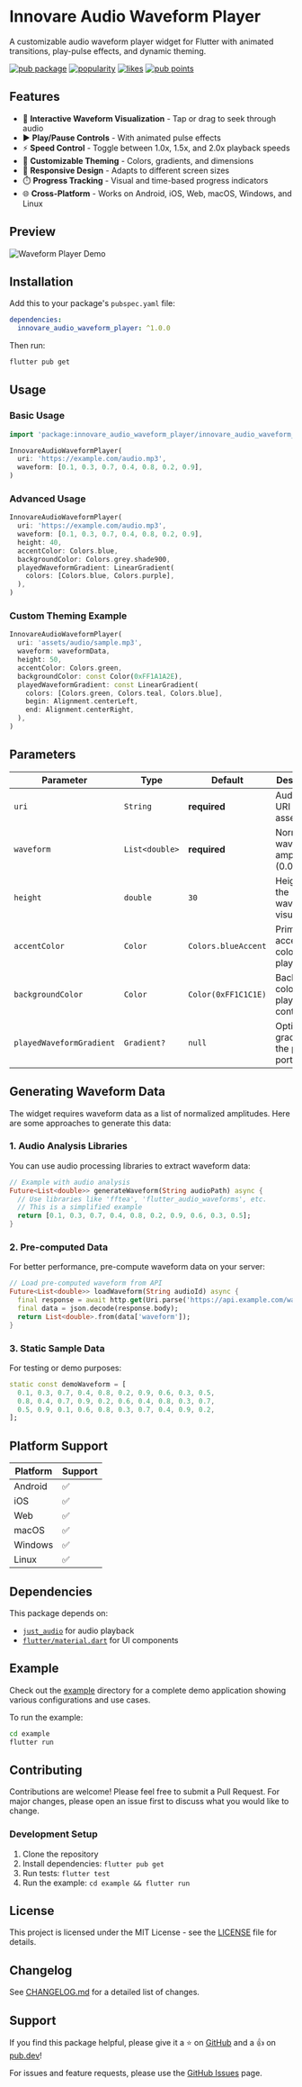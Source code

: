 # Innovare Audio Waveform Player

A customizable audio waveform player widget for Flutter with animated transitions, play-pulse effects, and dynamic theming.

[![pub package](https://img.shields.io/pub/v/innovare_audio_waveform_player.svg)](https://pub.dev/packages/innovare_audio_waveform_player)
[![popularity](https://img.shields.io/pub/popularity/innovare_audio_waveform_player?logo=dart)](https://pub.dev/packages/innovare_audio_waveform_player/score)
[![likes](https://img.shields.io/pub/likes/innovare_audio_waveform_player?logo=dart)](https://pub.dev/packages/innovare_audio_waveform_player/score)
[![pub points](https://img.shields.io/pub/points/innovare_audio_waveform_player?logo=dart)](https://pub.dev/packages/innovare_audio_waveform_player/score)

## Features

- 🎵 **Interactive Waveform Visualization** - Tap or drag to seek through audio
- ▶️ **Play/Pause Controls** - With animated pulse effects
- ⚡ **Speed Control** - Toggle between 1.0x, 1.5x, and 2.0x playback speeds
- 🎨 **Customizable Theming** - Colors, gradients, and dimensions
- 📱 **Responsive Design** - Adapts to different screen sizes
- ⏱️ **Progress Tracking** - Visual and time-based progress indicators
- 🌐 **Cross-Platform** - Works on Android, iOS, Web, macOS, Windows, and Linux

## Preview

![Waveform Player Demo](https://raw.githubusercontent.com/yourusername/innovare_audio_waveform_player/main/assets/demo.gif)

## Installation

Add this to your package's `pubspec.yaml` file:

```yaml
dependencies:
  innovare_audio_waveform_player: ^1.0.0
```

Then run:

```bash
flutter pub get
```

## Usage

### Basic Usage

```dart
import 'package:innovare_audio_waveform_player/innovare_audio_waveform_player.dart';

InnovareAudioWaveformPlayer(
  uri: 'https://example.com/audio.mp3',
  waveform: [0.1, 0.3, 0.7, 0.4, 0.8, 0.2, 0.9],
)
```

### Advanced Usage

```dart
InnovareAudioWaveformPlayer(
  uri: 'https://example.com/audio.mp3',
  waveform: [0.1, 0.3, 0.7, 0.4, 0.8, 0.2, 0.9],
  height: 40,
  accentColor: Colors.blue,
  backgroundColor: Colors.grey.shade900,
  playedWaveformGradient: LinearGradient(
    colors: [Colors.blue, Colors.purple],
  ),
)
```

### Custom Theming Example

```dart
InnovareAudioWaveformPlayer(
  uri: 'assets/audio/sample.mp3',
  waveform: waveformData,
  height: 50,
  accentColor: Colors.green,
  backgroundColor: const Color(0xFF1A1A2E),
  playedWaveformGradient: const LinearGradient(
    colors: [Colors.green, Colors.teal, Colors.blue],
    begin: Alignment.centerLeft,
    end: Alignment.centerRight,
  ),
)
```

## Parameters

| Parameter | Type | Default | Description |
|-----------|------|---------|-------------|
| `uri` | `String` | **required** | Audio file URI (URL or asset path) |
| `waveform` | `List<double>` | **required** | Normalized waveform amplitudes (0.0 to 1.0) |
| `height` | `double` | `30` | Height of the waveform visualization |
| `accentColor` | `Color` | `Colors.blueAccent` | Primary accent color for the player |
| `backgroundColor` | `Color` | `Color(0xFF1C1C1E)` | Background color of the player container |
| `playedWaveformGradient` | `Gradient?` | `null` | Optional gradient for the played portion |

## Generating Waveform Data

The widget requires waveform data as a list of normalized amplitudes. Here are some approaches to generate this data:

### 1. Audio Analysis Libraries

You can use audio processing libraries to extract waveform data:

```dart
// Example with audio analysis
Future<List<double>> generateWaveform(String audioPath) async {
  // Use libraries like 'fftea', 'flutter_audio_waveforms', etc.
  // This is a simplified example
  return [0.1, 0.3, 0.7, 0.4, 0.8, 0.2, 0.9, 0.6, 0.3, 0.5];
}
```

### 2. Pre-computed Data

For better performance, pre-compute waveform data on your server:

```dart
// Load pre-computed waveform from API
Future<List<double>> loadWaveform(String audioId) async {
  final response = await http.get(Uri.parse('https://api.example.com/waveform/$audioId'));
  final data = json.decode(response.body);
  return List<double>.from(data['waveform']);
}
```

### 3. Static Sample Data

For testing or demo purposes:

```dart
static const demoWaveform = [
  0.1, 0.3, 0.7, 0.4, 0.8, 0.2, 0.9, 0.6, 0.3, 0.5,
  0.8, 0.4, 0.7, 0.9, 0.2, 0.6, 0.4, 0.8, 0.3, 0.7,
  0.5, 0.9, 0.1, 0.6, 0.8, 0.3, 0.7, 0.4, 0.9, 0.2,
];
```

## Platform Support

| Platform | Support |
|----------|---------|
| Android | ✅ |
| iOS | ✅ |
| Web | ✅ |
| macOS | ✅ |
| Windows | ✅ |
| Linux | ✅ |

## Dependencies

This package depends on:
- [`just_audio`](https://pub.dev/packages/just_audio) for audio playback
- [`flutter/material.dart`](https://api.flutter.dev/flutter/material/material-library.html) for UI components

## Example

Check out the [example](example/) directory for a complete demo application showing various configurations and use cases.

To run the example:

```bash
cd example
flutter run
```

## Contributing

Contributions are welcome! Please feel free to submit a Pull Request. For major changes, please open an issue first to discuss what you would like to change.

### Development Setup

1. Clone the repository
2. Install dependencies: `flutter pub get`
3. Run tests: `flutter test`
4. Run the example: `cd example && flutter run`

## License

This project is licensed under the MIT License - see the [LICENSE](LICENSE) file for details.

## Changelog

See [CHANGELOG.md](CHANGELOG.md) for a detailed list of changes.

## Support

If you find this package helpful, please give it a ⭐ on [GitHub](https://github.com/yourusername/innovare_audio_waveform_player) and a 👍 on [pub.dev](https://pub.dev/packages/innovare_audio_waveform_player)!

For issues and feature requests, please use the [GitHub Issues](https://github.com/yourusername/innovare_audio_waveform_player/issues) page.